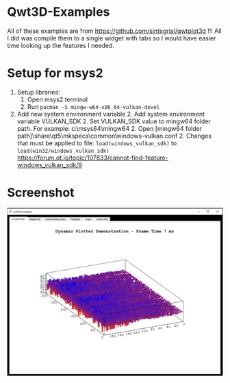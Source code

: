 # Qwt3D-Examples

All of these examples are from https://github.com/sintegrial/qwtplot3d !!!
All I did was compile them to a single widget with tabs so I would have easier time looking up the features I needed.

# Setup for msys2

1. Setup libraries:
   1. Open msys2 terminal
   1. Run
        `pacman -S mingw-w64-x86_64-vulkan-devel`
2. Add new system environment variable
   2. Add system environment variable VULKAN_SDK
   2. Set VULKAN_SDK value to mingw64 folder path. For example: c:\msys64\mingw64
   2. Open [mingw64 folder path]\share\qt5\mkspecs\common\windows-vulkan.conf
   2. Changes that must be applied to file: `load(windows_vulkan_sdk)` to `load(win32/windows_vulkan_sdk)` https://forum.qt.io/topic/107833/cannot-find-feature-windows_vulkan_sdk/9

# Screenshot
![Screenshot](/screenshot.png)